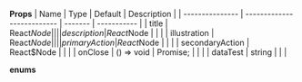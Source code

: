 **Props**
| Name | Type | Default | Description |
| --------------- | -------------------------- | ------- | ----------- |
| title | React$Node                 |         |             |
| description     | React$Node | | |
| illustration | React$Node                 |         |             |
| primaryAction   | React$Node | | |
| secondaryAction | React\$Node | | |
| onClose | () => void | Promise<any>; | | |
| dataTest | string | | |

**enums**
